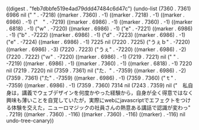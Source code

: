 
((digest . "feb7dbbfe519e4ad79ddd47484c6d47c") (undo-list (7360 . 7361) 6986 nil ("
" . -7218) ((marker . 7360) . -1) ((marker . 7218) . -1) ((marker . 6986) . -1) ("　" . -7219) ((marker . 6986) . -1) ((marker . 7360) . -1) ((marker . 6818) . -1) ("w" . -7220) ((marker . 6986) . -1) ("e" . -7221) ((marker . 6986) . -1) ("b" . -7222) ((marker . 6986) . -1) ("d" . -7223) ((marker . 6986) . -1) ("e" . -7224) ((marker . 6986) . -1) 7225 nil (7220 . 7225) ("うぇｂ" . -7220) ((marker . 6986) . -3) (7220 . 7223) ("うぇ" . -7220) ((marker . 6986) . -2) (7220 . 7222) ("ｗ" . -7220) ((marker . 6986) . -1) (7219 . 7221) nil (" " . -7219) ((marker . 6986) . -1) ((marker . 7360) . -1) ((marker . 6818) . -1) 7220 nil (7219 . 7220) nil (7359 . 7361) nil ("た．" . -7359) ((marker . 6986) . -2) (7359 . 7361) ("た" . -7359) ((marker . 6986) . -1) (7359 . 7360) ("ｔ" . -7359) ((marker . 6986) . -1) (7359 . 7360) 7314 nil (7243 . 7359) nil ("　私自身は，講義でウェブデザインを何度かやった経験から，自身が全く得意ではなく興味も薄いことを自覚していたが，実際にwebにjavascriptでエフェクトをつける体験を交えた，ニューロマジックの社員さんの熱意ある講話で認識が変わっ" . 7219) ((marker . 7360) . -116) ((marker . 7360) . -116) ((marker) . -116) nil undo-tree-canary))
